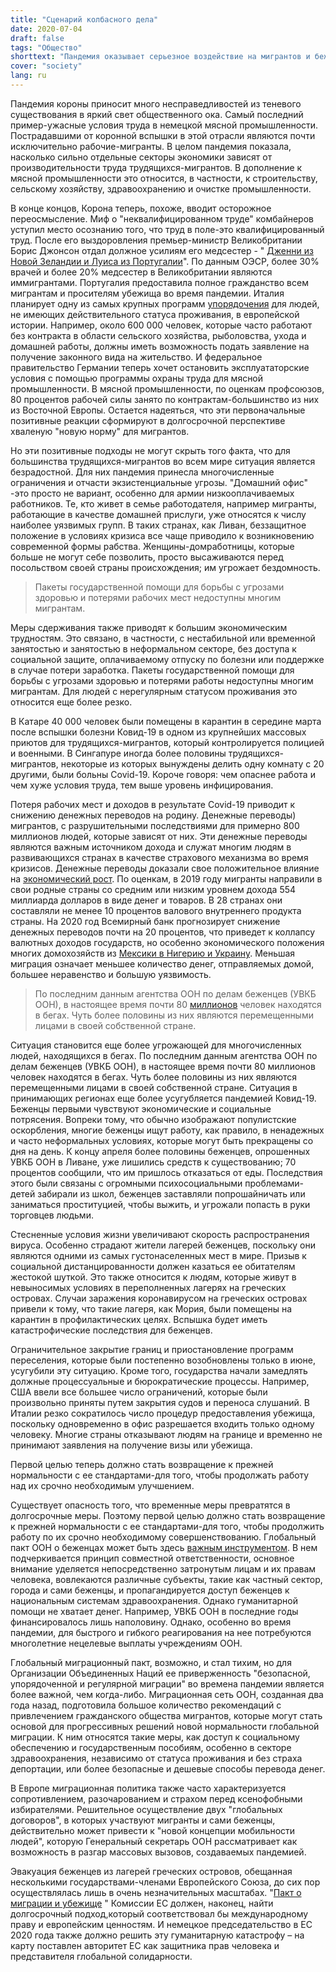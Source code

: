 ```yaml
---
title: "Сценарий колбасного дела"
date: 2020-07-04
draft: false
tags: "Общество"
shorttext: "Пандемия оказывает серьезное воздействие на мигрантов и беженцев. В то же время становится очевидной их системная значимость."
cover: "society"
lang: ru
---
```


Пандемия короны приносит много несправедливостей из теневого существования в яркий свет общественного ока. Самый последний пример-ужасные условия труда в немецкой мясной промышленности. Пострадавшими от коронной вспышки в этой отрасли являются почти исключительно рабочие-мигранты. В целом пандемия показала, насколько сильно отдельные секторы экономики зависят от производительности труда трудящихся-мигрантов. В дополнение к мясной промышленности это относится, в частности, к строительству, сельскому хозяйству, здравоохранению и очистке промышленности.

В конце концов, Корона теперь, похоже, вводит осторожное переосмысление. Миф о "неквалифицированном труде" комбайнеров уступил место осознанию того, что труд в поле-это квалифицированный труд. После его выздоровления премьер-министр Великобритании Борис Джонсон отдал должное усилиям его медсестер - " [Дженни из Новой Зеландии и Луиса из Португалии](https://www.washingtonpost.com/world/europe/boris-johnson-nurses-nhs/2020/04/13/51498d34-7bfa-11ea-a311-adb1344719a9_story.html "Boris Johnson praises immigrant nurses who saved his life, as Britain’s NHS becomes a rallying cry")". По данным ОЭСР, более 30% врачей и более 20% медсестер в Великобритании являются иммигрантами. Португалия предоставила полное гражданство всем мигрантам и просителям убежища во время пандемии. Италия планирует одну из самых крупных программ [упорядочения](https://ec.europa.eu/migrant-integration/news/italian-government-adopts-targeted-regularisation-for-migrant-workers "Italian government adopts targeted regularisation for migrant workers") для людей, не имеющих действительного статуса проживания, в европейской истории. Например, около 600 000 человек, которые часто работают без контракта в области сельского хозяйства, рыболовства, ухода и домашней работы, должны иметь возможность подать заявление на получение законного вида на жительство. И федеральное правительство Германии теперь хочет остановить эксплуататорские условия с помощью программы охраны труда для мясной промышленности. В мясной промышленности, по оценкам профсоюзов, 80 процентов рабочей силы занято по контрактам-большинство из них из Восточной Европы. Остается надеяться, что эти первоначальные позитивные реакции сформируют в долгосрочной перспективе хваленую "новую норму" для мигрантов.

Но эти позитивные подходы не могут скрыть того факта, что для большинства трудящихся-мигрантов во всем мире ситуация является безрадостной. Для них пандемия принесла многочисленные ограничения и отчасти экзистенциальные угрозы. "Домашний офис" -это просто не вариант, особенно для армии низкооплачиваемых работников. Те, кто живет в семье работодателя, например мигранты, работающие в качестве домашней прислуги, уже относятся к числу наиболее уязвимых групп. В таких странах, как Ливан, беззащитное положение в условиях кризиса все чаще приводило к возникновению современной формы рабства. Женщины-домработницы, которые больше не могут себе позволить, просто высаживаются перед посольством своей страны происхождения; им угрожает бездомность.

> Пакеты государственной помощи для борьбы с угрозами здоровью и потерями рабочих мест недоступны многим мигрантам.

Меры сдерживания также приводят к большим экономическим трудностям. Это связано, в частности, с нестабильной или временной занятостью и занятостью в неформальном секторе, без доступа к социальной защите, оплачиваемому отпуску по болезни или поддержке в случае потери заработка. Пакеты государственной помощи для борьбы с угрозами здоровью и потерями работы недоступны многим мигрантам. Для людей с нерегулярным статусом проживания это относится еще более резко.

В Катаре 40 000 человек были помещены в карантин в середине марта после вспышки болезни Ковид-19 в одном из крупнейших массовых приютов для трудящихся-мигрантов, который контролируется полицией и военными. В Сингапуре иногда более половины трудящихся-мигрантов, некоторые из которых вынуждены делить одну комнату с 20 другими, были больны Covid-19. Короче говоря: чем опаснее работа и чем хуже условия труда, тем выше уровень инфицирования.

Потеря рабочих мест и доходов в результате Covid-19 приводит к снижению денежных переводов на родину. Денежные переводы) мигрантов, с разрушительными последствиями для примерно 800 миллионов людей, которые зависят от них. Эти денежные переводы являются важным источником дохода и служат многим людям в развивающихся странах в качестве страхового механизма во время кризисов. Денежные переводы доказали свое положительное влияние на [экономический рост](https://www.fes.de/forum-berlin/pruefstein-corona/artikelseite-pruefstein-corona/corona-im-einwanderungsland-deutschland "Corona im Einwanderungsland Deutschland"). По оценкам, в 2019 году мигранты направили в свои родные страны со средним или низким уровнем дохода 554 миллиарда долларов в виде денег и товаров. В 28 странах они составляли не менее 10 процентов валового внутреннего продукта страны. На 2020 год Всемирный банк прогнозирует снижение денежных переводов почти на 20 процентов, что приведет к коллапсу валютных доходов государств, но особенно экономического положения многих домохозяйств из [Мексики в Нигерию и Украину](https://www.worldbank.org/en/news/press-release/2020/04/22/world-bank-predicts-sharpest-decline-of-remittances-in-recent-history "World Bank Predicts Sharpest Decline of Remittances in Recent History"). Меньшая миграция означает меньшее количество денег, отправляемых домой, большее неравенство и большую уязвимость.

> По последним данным агентства ООН по делам беженцев (УВКБ ООН), в настоящее время почти 80 [миллионов](https://reliefweb.int/report/world/global-remittances-suffer-blow-covid-19 "Global Remittances to Suffer a Blow From COVID-19") человек находятся в бегах. Чуть более половины из них являются перемещенными лицами в своей собственной стране.

Ситуация становится еще более угрожающей для многочисленных людей, находящихся в бегах. По последним данным агентства ООН по делам беженцев (УВКБ ООН), в настоящее время почти 80 миллионов человек находятся в бегах. Чуть более половины из них являются перемещенными лицами в своей собственной стране. Ситуация в принимающих регионах еще более усугубляется пандемией Ковид-19. Беженцы первыми чувствуют экономические и социальные потрясения. Вопреки тому, что обычно изображают популистские оскорбления, многие беженцы ищут работу, как правило, в ненадежных и часто неформальных условиях, которые могут быть прекращены со дня на день. К концу апреля более половины беженцев, опрошенных УВКБ ООН в Ливане, уже лишились средств к существованию; 70 процентов сообщили, что им пришлось отказаться от еды. Последствия этого были связаны с огромными психосоциальными проблемами-детей забирали из школ, беженцев заставляли попрошайничать или заниматься проституцией, чтобы выжить, и угрожали попасть в руки торговцев людьми.

Стесненные условия жизни увеличивают скорость распространения вируса. Особенно страдают жители лагерей беженцев, поскольку они являются одними из самых густонаселенных мест в мире. Призыв к социальной дистанцированности должен казаться ее обитателям жестокой шуткой. Это также относится к людям, которые живут в невыносимых условиях в переполненных лагерях на греческих островах. Случаи заражения коронавирусом на греческих островах привели к тому, что такие лагеря, как Мория, были помещены на карантин в профилактических целях. Вспышка будет иметь катастрофические последствия для беженцев.

Ограничительное закрытие границ и приостановление программ переселения, которые были постепенно возобновлены только в июне, усугубили эту ситуацию. Кроме того, государства начали замедлять должные процессуальные и бюрократические процессы. Например, США ввели все большее число ограничений, которые были произвольно приняты путем закрытия судов и переноса слушаний. В Италии резко сократилось число процедур предоставления убежища, поскольку одновременно в офис разрешается входить только одному человеку. Многие страны отказывают людям на границе и временно не принимают заявления на получение визы или убежища.

Первой целью теперь должно стать возвращение к прежней нормальности с ее стандартами-для того, чтобы продолжать работу над их срочно необходимым улучшением.

Существует опасность того, что временные меры превратятся в долгосрочные меры. Поэтому первой целью должно стать возвращение к прежней нормальности с ее стандартами-для того, чтобы продолжить работу по их срочно необходимому совершенствованию. Глобальный пакт ООН о беженцах может быть здесь [важным инструментом](https://reliefweb.int/report/world/role-global-compact-refugees-international-response-covid-19-pandemic "The role of the Global Compact on Refugees in the international response to the COVID-19 pandemic"). В нем подчеркивается принцип совместной ответственности, основное внимание уделяется непосредственно затронутым лицам и их правам человека, вовлекаются различные субъекты, такие как частный сектор, города и сами беженцы, и пропагандируется доступ беженцев к национальным системам здравоохранения. Однако гуманитарной помощи не хватает денег. Например, УВКБ ООН в последние годы финансировалось лишь наполовину. Однако, особенно во время пандемии, для быстрого и гибкого реагирования на нее потребуются многолетние нецелевые выплаты учреждениям ООН.

Глобальный миграционный пакт, возможно, и стал тихим, но для Организации Объединенных Наций ее приверженность "безопасной, упорядоченной и регулярной миграции" во времена пандемии является более важной, чем когда-либо. Миграционная сеть ООН, созданная два года назад, подготовила большое количество рекомендаций с привлечением гражданского общества мигрантов, которые могут стать основой для прогрессивных решений новой нормальности глобальной миграции. К ним относятся такие меры, как доступ к социальному обеспечению и государственным пособиям, особенно в секторе здравоохранения, независимо от статуса проживания и без страха депортации, или более безопасные и дешевые способы перевода денег.

В Европе миграционная политика также часто характеризуется сопротивлением, разочарованием и страхом перед ксенофобными избирателями. Решительное осуществление двух "глобальных договоров", в которых участвуют мигранты и сами беженцы, действительно может привести к "новой концепции мобильности людей", которую Генеральный секретарь ООН рассматривает как возможность в разгар массовых вызовов, создаваемых пандемией.

Эвакуация беженцев из лагерей греческих островов, обещанная несколькими государствами-членами Европейского Союза, до сих пор осуществлялась лишь в очень незначительных масштабах. "[Пакт о миграции и убежище](https://picum.org/statement-on-the-upcoming-eu-pact-on-asylum-and-migration/ "Statement on the Upcoming EU Pact on Asylum and Migration")
" Комиссии ЕС должен, наконец, найти долгосрочный подход,который соответствовал бы международному праву и европейским ценностям. И немецкое председательство в ЕС 2020 года также должно решить эту гуманитарную катастрофу – на карту поставлен авторитет ЕС как защитника прав человека и представителя глобальной солидарности.
